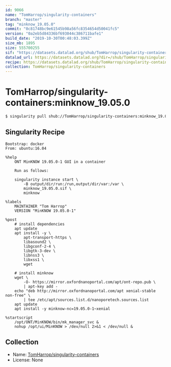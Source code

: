 ```yaml
---
id: 9066
name: "TomHarrop/singularity-containers"
branch: "master"
tag: "minknow_19.05.0"
commit: "0c81748bc9e61545b98a56fc8354654d50041fc5"
version: "0a2eb5d84336bf693044c386711bafe1"
build_date: "2019-10-30T00:48:03.399Z"
size_mb: 1895
size: 555700255
sif: "https://datasets.datalad.org/shub/TomHarrop/singularity-containers/minknow_19.05.0/2019-10-30-0c81748b-0a2eb5d8/0a2eb5d84336bf693044c386711bafe1.simg"
datalad_url: https://datasets.datalad.org?dir=/shub/TomHarrop/singularity-containers/minknow_19.05.0/2019-10-30-0c81748b-0a2eb5d8/
recipe: https://datasets.datalad.org/shub/TomHarrop/singularity-containers/minknow_19.05.0/2019-10-30-0c81748b-0a2eb5d8/Singularity
collection: TomHarrop/singularity-containers
---
```


# TomHarrop/singularity-containers:minknow_19.05.0

```bash
$ singularity pull shub://TomHarrop/singularity-containers:minknow_19.05.0
```

## Singularity Recipe

```singularity
Bootstrap: docker
From: ubuntu:16.04

%help
    ONT MinKNOW 19.05.0-1 GUI in a container

    Run as follows:

    singularity instance start \
        -B output/dir/run:/run,output/dir/var:/var \
        minknow_19.05.0.sif \
        minknow

%labels
    MAINTAINER "Tom Harrop"
    VERSION "MinKNOW 19.05.0-1"

%post
    # install dependencies
    apt update
    apt install -y \
        apt-transport-https \
        libasound2 \
        libgconf-2-4 \
        libgtk-3-dev \
        libnss3 \
        libxss1 \
        wget

    # install minknow
    wget \
        -O- https://mirror.oxfordnanoportal.com/apt/ont-repo.pub \
        | apt-key add -
    echo "deb http://mirror.oxfordnanoportal.com/apt xenial-stable non-free" \
        | tee /etc/apt/sources.list.d/nanoporetech.sources.list
    apt update
    apt install -y minknow-nc=19.05.0-1~xenial

%startscript
    /opt/ONT/MinKNOW/bin/mk_manager_svc &
    nohup /opt/ui/MinKNOW > /dev/null 2>&1 < /dev/null &
```

## Collection

 - Name: [TomHarrop/singularity-containers](https://github.com/TomHarrop/singularity-containers)
 - License: None

